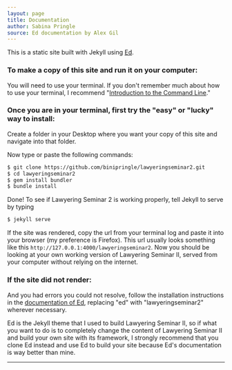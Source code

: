 ```yaml
---
layout: page
title: Documentation
author: Sabina Pringle
source: Ed documentation by Alex Gil
---
```


This is a static site built with Jekyll using [Ed](https://elotroalex.github.io/ed/).

### To make a copy of this site and run it on your computer:

You will need to use your terminal. If you don't remember much about how to use your terminal, I recommend "[Introduction to the Command Line](https://github.com/GC-DRI/command-line)."

### Once you are in your terminal, first try the "easy" or "lucky" way to install:

Create a folder in your Desktop where you want your copy of this site and navigate into that folder.

Now type or paste the following commands:

~~~ bash
$ git clone https://github.com/binipringle/lawyeringseminar2.git
$ cd lawyeringseminar2
$ gem install bundler
$ bundle install
~~~

Done! To see if Lawyering Seminar 2 is working properly, tell Jekyll to serve by typing

~~~ bash
$ jekyll serve
~~~

If the site was rendered, copy the url from your terminal log and paste it into your browser (my preference is Firefox). This url usually looks something like this `http://127.0.0.1:4000/lawyeringseminar2`. Now you should be looking at your own working version of Lawyering Seminar II, served from your computer without relying on the internet.

### If the site did not render:

And you had errors you could not resolve, follow the installation instructions in the [documentation of Ed](https://elotroalex.github.io/ed/documentation/), replacing "ed" with "lawyeringseminar2" wherever necessary.

Ed is the Jekyll theme that I used to build Lawyering Seminar II, so if what you want to do is to completely change the content of Lawyering Seminar II and build your own site with its framework, I strongly recommend that you clone Ed instead and use Ed to build your site because Ed's documentation is way better than mine.

---
